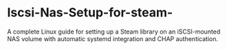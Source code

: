# Iscsi-Nas-Setup-for-steam-
A complete Linux guide for setting up a Steam library on an iSCSI-mounted NAS volume with automatic systemd integration and CHAP authentication.
